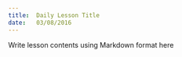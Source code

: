 ```yaml
---
title:  Daily Lesson Title
date:   03/08/2016
---
```


Write lesson contents using Markdown format here